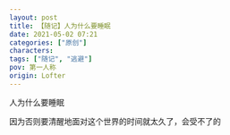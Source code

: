 ```yaml
---
layout: post
title: 【随记】人为什么要睡眠
date: 2021-05-02 07:21
categories: ["原创"]
characters: 
tags: ["随记", "逃避"]
pov: 第一人称
origin: Lofter
---
```


人为什么要睡眠

因为否则要清醒地面对这个世界的时间就太久了，会受不了的

